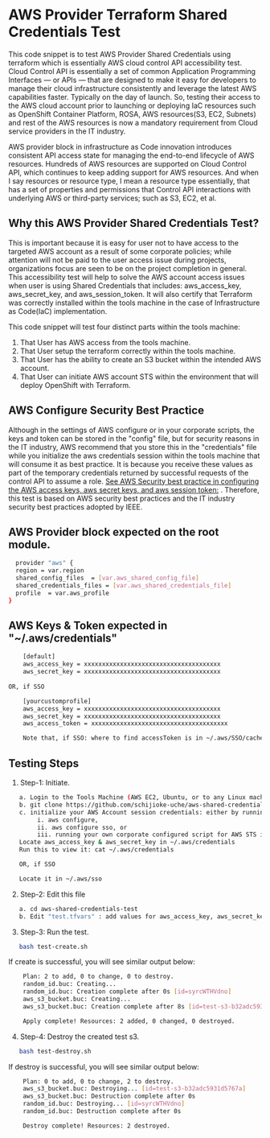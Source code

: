 # AWS Provider Terraform Shared Credentials Test
This code snippet is to test AWS Provider Shared Credentials using terraform which is essentially AWS cloud control API accessibility test. Cloud Control API is essentially a set of common Application Programming Interfaces — or APIs — that are designed to make it easy for developers to manage their cloud infrastructure consistently and leverage the latest AWS capabilities faster. Typically on the day of launch. So, testing their access to the AWS cloud account prior to launching or deploying IaC resources such as OpenShift Container Platform, ROSA, AWS resources(S3, EC2, Subnets) and rest of the AWS resources is now a mandatory requirement from Cloud service providers in the IT industry.  

AWS provider block in infrastructure as Code innovation introduces consistent API access state for managing the end-to-end lifecycle of AWS resources. Hundreds of AWS resources are supported on Cloud Control API, which continues to keep adding support for AWS resources. And when I say resources or resource type, I mean a resource type essentially, that has a set of properties and permissions that Control API interactions with underlying AWS or third-party services; such as S3, EC2, et al. 

## Why this AWS Provider Shared Credentials Test?
This is important because it is easy for user not to have access to the targeted AWS account as a result of some corporate policies; while attention will not be paid to the user access issue during projects, organizations focus are seen to be on the project completion in general. This accessibility test will help to solve the AWS account access issues when user is using Shared Credentials that includes: aws_access_key, aws_secret_key, and aws_session_token.  It will also certify that Terraform was correctly installed within the tools machine in the case of Infrastructure as Code(IaC) implementation.

This code snippet will test four distinct parts within the tools machine:

1. That User has AWS access from the tools machine. 
2. That User setup the terraform correctly within the tools machine. 
3. That User has the ability to create an S3 bucket within the intended AWS account.
4. That User can initiate AWS account STS within the environment that will deploy OpenShift with Terraform.
 ## AWS Configure Security Best Practice
 Although in the settings of AWS configure or in your corporate scripts, the keys and token can be stored in the "config" file, but for security reasons in the IT industry, AWS recommend that you store this in the "credentials" file while you initialize the aws credentials session within the tools machine that will consume it as best practice. It is because you receive these values as part of the temporary credentials returned by successful requests of the control API to assume a role. [See AWS Security best practice in configuring the AWS access keys, aws secret keys, and aws session token:](https://docs.aws.amazon.com/sdkref/latest/guide/setting-global-aws_session_token.html) . Therefore, this test is based on AWS security best practices and the IT industry security best practices adopted by IEEE.

## AWS Provider block expected on the root module.
```bash
  provider "aws" {
  region = var.region
  shared_config_files  = [var.aws_shared_config_file]
  shared_credentials_files = [var.aws_shared_credentials_file]
  profile  = var.aws_profile
}
```
## AWS Keys & Token expected in "~/.aws/credentials"
```bash
    [default]
    aws_access_key = xxxxxxxxxxxxxxxxxxxxxxxxxxxxxxxxxxxxxx
    aws_secret_key = xxxxxxxxxxxxxxxxxxxxxxxxxxxxxxxxxxxxxx
    
OR, if SSO

    [yourcustomprofile]
    aws_access_key = xxxxxxxxxxxxxxxxxxxxxxxxxxxxxxxxxxxxxx
    aws_secret_key = xxxxxxxxxxxxxxxxxxxxxxxxxxxxxxxxxxxxxx
    aws_access_token = xxxxxxxxxxxxxxxxxxxxxxxxxxxxxxxxxxxxxx

    Note that, if SSO: where to find accessToken is in ~/.aws/SSO/cache/*somename*.json
```

## Testing Steps
1. Step-1: Initiate.
```bash
   a. Login to the Tools Machine (AWS EC2, Ubuntu, or to any Linux machine where the tools were setup).
   b. git clone https://github.com/schijioke-uche/aws-shared-credentials-test.git
   c. initialize your AWS Account session credentials: either by running: 
        i. aws configure,
        ii. aws configure sso, or 
        iii. running your own corporate configured script for AWS STS initiation.
   Locate aws_access_key & aws_secret_key in ~/.aws/credentials
   Run this to view it: cat ~/.aws/credentials

   OR, if SSO

   Locate it in ~/.aws/sso
```

2. Step-2: Edit this file
```bash
   a. cd aws-shared-credentials-test
   b. Edit "test.tfvars" : add values for aws_access_key, aws_secret_key, aws_region;  and (if SSO, you may add aws_token value)
```
3. Step-3: Run the test. 
```bash
   bash test-create.sh
```
If create is successful, you will see similar output below:
```bash
    Plan: 2 to add, 0 to change, 0 to destroy.
    random_id.buc: Creating...
    random_id.buc: Creation complete after 0s [id=syrcWTHVdno]
    aws_s3_bucket.buc: Creating...
    aws_s3_bucket.buc: Creation complete after 8s [id=test-s3-b32adc5931d5767a]

    Apply complete! Resources: 2 added, 0 changed, 0 destroyed.
```
4. Step-4: Destroy the created test s3. 
```bash
   bash test-destroy.sh
```
If destroy is successful, you will see similar output below:
```bash
    Plan: 0 to add, 0 to change, 2 to destroy.
    aws_s3_bucket.buc: Destroying... [id=test-s3-b32adc5931d5767a]
    aws_s3_bucket.buc: Destruction complete after 0s
    random_id.buc: Destroying... [id=syrcWTHVdno]
    random_id.buc: Destruction complete after 0s

    Destroy complete! Resources: 2 destroyed.
```
